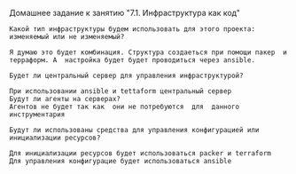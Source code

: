 Домашнее задание к занятию "7.1. Инфраструктура как код"

    Какой тип инфраструктуры будем использовать для этого проекта: изменяемый или не изменяемый?
    
    Я думаю это будет комбинация. Cтруктура создаеться при помощи пакер  и  терраформ. А  настройка будет будет проводиться через ansible.
    
    Будет ли центральный сервер для управления инфраструктурой?
    
    При использовании ansible и tettaform центральный сервер 
    Будут ли агенты на серверах?
    Агентов не будет так как  они не потребуются  для  данного инструментария
    
    Будут ли использованы средства для управления конфигурацией или инициализации ресурсов?
    
    Для инициализации ресурсов будет использоваться packer и terraform 
    Для управления конфигурацие будет использоваться ansible
